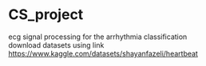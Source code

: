 # CS_project
ecg signal processing for the arrhythmia classification <br>
download datasets using link https://www.kaggle.com/datasets/shayanfazeli/heartbeat
